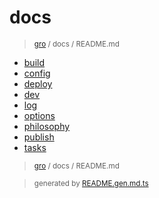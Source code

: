 # docs

> <sub>[gro](/../..) / docs / README.md</sub>

- [build](build.md)
- [config](config.md)
- [deploy](deploy.md)
- [dev](dev.md)
- [log](log.md)
- [options](options.md)
- [philosophy](philosophy.md)
- [publish](publish.md)
- [tasks](tasks.md)

> <sub>[gro](/../..) / docs / README.md</sub>

> <sub>generated by [README.gen.md.ts](README.gen.md.ts)</sub>
